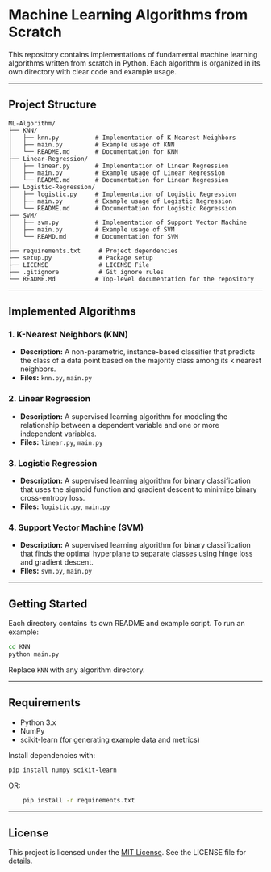 # Machine Learning Algorithms from Scratch

This repository contains implementations of fundamental machine learning algorithms written from scratch in Python. Each algorithm is organized in its own directory with clear code and example usage.

---

## Project Structure

```
ML-Algorithm/
├── KNN/
│   ├── knn.py          # Implementation of K-Nearest Neighbors
│   ├── main.py         # Example usage of KNN
│   └── README.md       # Documentation for KNN
├── Linear-Regression/
│   ├── linear.py       # Implementation of Linear Regression
│   ├── main.py         # Example usage of Linear Regression
│   └── README.md       # Documentation for Linear Regression
├── Logistic-Regression/
│   ├── logistic.py     # Implementation of Logistic Regression
│   ├── main.py         # Example usage of Logistic Regression
│   └── README.md       # Documentation for Logistic Regression
├── SVM/
│   ├── svm.py          # Implementation of Support Vector Machine
│   ├── main.py         # Example usage of SVM
│   └── REAMD.md        # Documentation for SVM
│
├── requirements.txt     # Project dependencies
├── setup.py             # Package setup
├── LICENSE              # LICENSE File
├── .gitignore           # Git ignore rules
└── README.Md           # Top-level documentation for the repository
```

---

## Implemented Algorithms

### 1. K-Nearest Neighbors (KNN)

- **Description:** A non-parametric, instance-based classifier that predicts the class of a data point based on the majority class among its k nearest neighbors.
- **Files:** `knn.py`, `main.py`

### 2. Linear Regression

- **Description:** A supervised learning algorithm for modeling the relationship between a dependent variable and one or more independent variables.
- **Files:** `linear.py`, `main.py`

### 3. Logistic Regression

- **Description:** A supervised learning algorithm for binary classification that uses the sigmoid function and gradient descent to minimize binary cross-entropy loss.
- **Files:** `logistic.py`, `main.py`

### 4. Support Vector Machine (SVM)

- **Description:** A supervised learning algorithm for binary classification that finds the optimal hyperplane to separate classes using hinge loss and gradient descent.
- **Files:** `svm.py`, `main.py`

---

## Getting Started

Each directory contains its own README and example script. To run an example:

```bash
cd KNN
python main.py
```

Replace `KNN` with any algorithm directory.

---

## Requirements

- Python 3.x
- NumPy
- scikit-learn (for generating example data and metrics)

Install dependencies with:

```bash
pip install numpy scikit-learn
```

OR:

```bash
    pip install -r requirements.txt
```

---

## License

This project is licensed under the [MIT License](LICENSE). See the LICENSE file for details.
